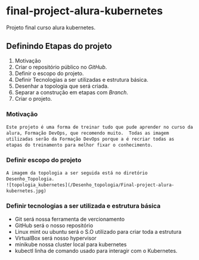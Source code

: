 # final-project-alura-kubernetes
Projeto final curso alura kubernetes.
## Definindo Etapas do projeto
1. Motivação
2. Criar o repositório público no *GitHub*.  
3. Definir o escopo do projeto.
4. Definir Tecnologias a ser utilizadas e estrutura básica.  
5. Desenhar a topologia que será criada. 
6. Separar a construção em etapas com *Branch*.
7. Criar o projeto.

### Motivação
    Este projeto é uma forma de treinar tudo que pude aprender no curso da alura, Formação DevOps, que recomendo muito.  Todas as imagem  utilizadas serão da Formação DevOps porque a é recriar todas as   etapas do treinamento para melhor fixar o conhecimento. 
### Definir escopo do projeto
    A imagem da topologia a ser seguida está no diretório Desenho_Topologia.
    ![topologia_kubernetes](/Desenho_topologia/Final-project-alura-kubernetes.jpg)

### Definir tecnologias a ser utilizada e estrutura básica
* Git será nossa ferramenta de vercionamento 
* GitHub será o nosso repositório
* Linux mint ou ubuntu será o S.O utilizado para criar toda a estrutura
* VirtualBox será nosso hypervisor 
* minikube nossa cluster local para kubernetes
* kubectl linha de comando usado para interagir com o Kubernetes.

